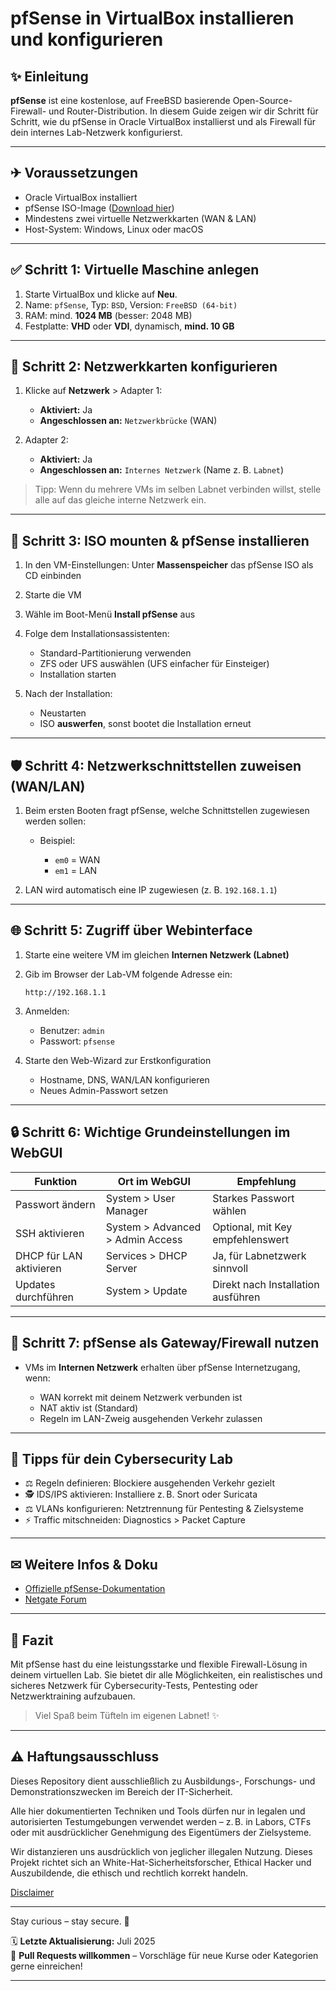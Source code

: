 # pfSense in VirtualBox installieren und konfigurieren

## ✨ Einleitung

**pfSense** ist eine kostenlose, auf FreeBSD basierende Open-Source-Firewall- und Router-Distribution. In diesem Guide zeigen wir dir Schritt für Schritt, wie du pfSense in Oracle VirtualBox installierst und als Firewall für dein internes Lab-Netzwerk konfigurierst.

---

## ✈ Voraussetzungen

* Oracle VirtualBox installiert
* pfSense ISO-Image ([Download hier](https://www.pfsense.org/download/))
* Mindestens zwei virtuelle Netzwerkkarten (WAN & LAN)
* Host-System: Windows, Linux oder macOS

---

## ✅ Schritt 1: Virtuelle Maschine anlegen

1. Starte VirtualBox und klicke auf **Neu**.
2. Name: `pfSense`, Typ: `BSD`, Version: `FreeBSD (64-bit)`
3. RAM: mind. **1024 MB** (besser: 2048 MB)
4. Festplatte: **VHD** oder **VDI**, dynamisch, **mind. 10 GB**

---

## 🔧 Schritt 2: Netzwerkkarten konfigurieren

1. Klicke auf **Netzwerk** > Adapter 1:

   * **Aktiviert:** Ja
   * **Angeschlossen an:** `Netzwerkbrücke` (WAN)
2. Adapter 2:

   * **Aktiviert:** Ja
   * **Angeschlossen an:** `Internes Netzwerk` (Name z. B. `Labnet`)

> Tipp: Wenn du mehrere VMs im selben Labnet verbinden willst, stelle alle auf das gleiche interne Netzwerk ein.

---

## 🌄 Schritt 3: ISO mounten & pfSense installieren

1. In den VM-Einstellungen: Unter **Massenspeicher** das pfSense ISO als CD einbinden
2. Starte die VM
3. Wähle im Boot-Menü **Install pfSense** aus
4. Folge dem Installationsassistenten:

   * Standard-Partitionierung verwenden
   * ZFS oder UFS auswählen (UFS einfacher für Einsteiger)
   * Installation starten
5. Nach der Installation:

   * Neustarten
   * ISO **auswerfen**, sonst bootet die Installation erneut

---

## 🛡️ Schritt 4: Netzwerkschnittstellen zuweisen (WAN/LAN)

1. Beim ersten Booten fragt pfSense, welche Schnittstellen zugewiesen werden sollen:

   * Beispiel:

     * `em0` = WAN
     * `em1` = LAN
2. LAN wird automatisch eine IP zugewiesen (z. B. `192.168.1.1`)

---

## 🌐 Schritt 5: Zugriff über Webinterface

1. Starte eine weitere VM im gleichen **Internen Netzwerk (Labnet)**
2. Gib im Browser der Lab-VM folgende Adresse ein:

   ```http
   http://192.168.1.1
   ```
3. Anmelden:

   * Benutzer: `admin`
   * Passwort: `pfsense`

4. Starte den Web-Wizard zur Erstkonfiguration

   * Hostname, DNS, WAN/LAN konfigurieren
   * Neues Admin-Passwort setzen

---

## 🔒 Schritt 6: Wichtige Grundeinstellungen im WebGUI

| Funktion                | Ort im WebGUI                    | Empfehlung                         |
| ----------------------- | -------------------------------- | ---------------------------------- |
| Passwort ändern         | System > User Manager            | Starkes Passwort wählen            |
| SSH aktivieren          | System > Advanced > Admin Access | Optional, mit Key empfehlenswert   |
| DHCP für LAN aktivieren | Services > DHCP Server           | Ja, für Labnetzwerk sinnvoll       |
| Updates durchführen     | System > Update                  | Direkt nach Installation ausführen |

---

## 🚀 Schritt 7: pfSense als Gateway/Firewall nutzen

* VMs im **Internen Netzwerk** erhalten über pfSense Internetzugang, wenn:

  * WAN korrekt mit deinem Netzwerk verbunden ist
  * NAT aktiv ist (Standard)
  * Regeln im LAN-Zweig ausgehenden Verkehr zulassen

---

## 🧱 Tipps für dein Cybersecurity Lab

* ⚖️ Regeln definieren: Blockiere ausgehenden Verkehr gezielt
* 🕵️ IDS/IPS aktivieren: Installiere z. B. Snort oder Suricata
* ⚖️ VLANs konfigurieren: Netztrennung für Pentesting & Zielsysteme
* ⚡ Traffic mitschneiden: Diagnostics > Packet Capture

---

## ✉ Weitere Infos & Doku

* [Offizielle pfSense-Dokumentation](https://docs.netgate.com/pfsense/en/latest/)
* [Netgate Forum](https://forum.netgate.com/)

---

## 🔹 Fazit

Mit pfSense hast du eine leistungsstarke und flexible Firewall-Lösung in deinem virtuellen Lab. Sie bietet dir alle Möglichkeiten, ein realistisches und sicheres Netzwerk für Cybersecurity-Tests, Pentesting oder Netzwerktraining aufzubauen.

> Viel Spaß beim Tüfteln im eigenen Labnet! ✨

---

## ⚠️ Haftungsausschluss

Dieses Repository dient ausschließlich zu Ausbildungs-, Forschungs- und Demonstrationszwecken im Bereich der IT-Sicherheit.

Alle hier dokumentierten Techniken und Tools dürfen nur in legalen und autorisierten Testumgebungen verwendet werden – z. B. in Labors, CTFs oder mit ausdrücklicher Genehmigung des Eigentümers der Zielsysteme.

Wir distanzieren uns ausdrücklich von jeglicher illegalen Nutzung.
Dieses Projekt richtet sich an White-Hat-Sicherheitsforscher, Ethical Hacker und Auszubildende, die ethisch und rechtlich korrekt handeln.

[Disclaimer](/00-disclaimer/disclaimer.md)

--- 

Stay curious – stay secure. 🔐

🗓️ **Letzte Aktualisierung:** Juli 2025  
🤝 **Pull Requests willkommen** – Vorschläge für neue Kurse oder Kategorien gerne einreichen!

---
